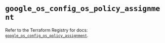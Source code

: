 # `google_os_config_os_policy_assignment`

Refer to the Terraform Registry for docs: [`google_os_config_os_policy_assignment`](https://registry.terraform.io/providers/hashicorp/google-beta/6.12.0/docs/resources/google_os_config_os_policy_assignment).
